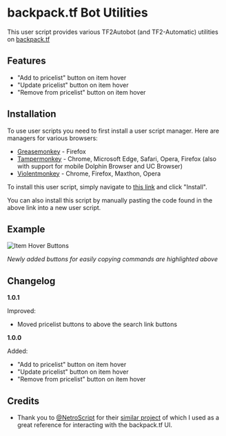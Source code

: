 # backpack.tf Bot Utilities

This user script provides various TF2Autobot (and TF2-Automatic) utilities on [backpack.tf](https://backpack.tf/)

## Features
* "Add to pricelist" button on item hover
* "Update pricelist" button on item hover
* "Remove from pricelist" button on item hover

## Installation
To use user scripts you need to first install a user script manager. Here are managers for various browsers:

- [Greasemonkey](http://www.greasespot.net/) - Firefox
- [Tampermonkey](https://tampermonkey.net/) - Chrome, Microsoft Edge, Safari, Opera, Firefox (also with support for mobile Dolphin Browser and UC Browser)
- [Violentmonkey](https://violentmonkey.github.io/) - Chrome, Firefox, Maxthon, Opera

To install this user script, simply navigate to [this link](https://github.com/Bonfire/bptf-bot-utilities/raw/master/bptf-bot-utilities.user.js) and click "Install".

You can also install this script by manually pasting the code found in the above link into a new user script.


## Example
![Item Hover Buttons](https://i.imgur.com/NplmMpQ.png)

_Newly added buttons for easily copying commands are highlighted above_

## Changelog
**1.0.1**

Improved:
* Moved pricelist buttons to above the search link buttons

**1.0.0**

Added:
* "Add to pricelist" button on item hover
* "Update pricelist" button on item hover
* "Remove from pricelist" button on item hover

## Credits
* Thank you to [@NetroScript](https://github.com/NetroScript) for their [similar project](https://github.com/NetroScript/backpack.tf-miscellaneous-extensions/) of which I used as a great reference for interacting with the backpack.tf UI. 
